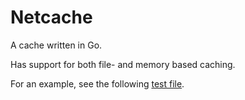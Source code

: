 # Netcache

A cache written in Go.

Has support for both file- and memory based caching.

For an example, see the following [test file](https://github.com/Nigel2392/netcache/blob/main/src/src_test.go).
